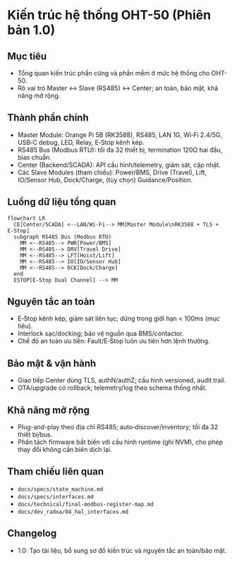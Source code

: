 # Kiến trúc hệ thống OHT-50 (Phiên bản 1.0)

## Mục tiêu
- Tổng quan kiến trúc phần cứng và phần mềm ở mức hệ thống cho OHT-50.
- Rõ vai trò Master ↔ Slave (RS485) ↔ Center; an toàn, bảo mật, khả năng mở rộng.

## Thành phần chính
- Master Module: Orange Pi 5B (RK3588), RS485, LAN 1G, Wi‑Fi 2.4/5G, USB‑C debug, LED, Relay, E‑Stop kênh kép.
- RS485 Bus (Modbus RTU): tối đa 32 thiết bị, termination 120Ω hai đầu, bias chuẩn.
- Center (Backend/SCADA): API cấu hình/telemetry, giám sát, cập nhật.
- Các Slave Modules (tham chiếu): Power/BMS, Drive (Travel), Lift, IO/Sensor Hub, Dock/Charge, (tùy chọn) Guidance/Position.

## Luồng dữ liệu tổng quan
```mermaid
flowchart LR
  CE[Center/SCADA] <--LAN/Wi‑Fi--> MM[Master Module\nRK3588 + TLS + E‑Stop]
  subgraph RS485 Bus (Modbus RTU)
    MM <--RS485--> PWR[Power/BMS]
    MM <--RS485--> DRV[Travel Drive]
    MM <--RS485--> LFT[Hoist/Lift]
    MM <--RS485--> IO[IO/Sensor Hub]
    MM <--RS485--> DCK[Dock/Charge]
  end
  ESTOP[E‑Stop Dual Channel] --> MM
```

## Nguyên tắc an toàn
- E‑Stop kênh kép, giám sát liên tục; dừng trong giới hạn < 100ms (mục tiêu).
- Interlock sạc/docking; bảo vệ nguồn qua BMS/contactor.
- Chế độ an toàn ưu tiên: Fault/E‑Stop luôn ưu tiên hơn lệnh thường.

## Bảo mật & vận hành
- Giao tiếp Center dùng TLS, authN/authZ; cấu hình versioned, audit trail.
- OTA/upgrade có rollback; telemetry/log theo schema thống nhất.

## Khả năng mở rộng
- Plug-and-play theo địa chỉ RS485; auto‑discover/inventory; tối đa 32 thiết bị/bus.
- Phân tách firmware bất biến với cấu hình runtime (ghi NVM), cho phép thay đổi không cần biên dịch lại.

## Tham chiếu liên quan
- `docs/specs/state_machine.md`
- `docs/specs/interfaces.md`
- `docs/technical/final-modbus-register-map.md`
- `docs/dev_radxa/04_hal_interfaces.md`

## Changelog
- 1.0: Tạo tài liệu, bổ sung sơ đồ kiến trúc và nguyên tắc an toàn/bảo mật.


